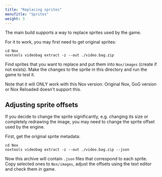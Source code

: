 ```yaml
---
title: "Replacing sprites"
menuTitle: "Sprites"
weight: 3
---
```


The main build supports a way to replace sprites used by the game.

For it to work, you may first need to get original sprites:

```
cd Nox
noxtools videobag extract -z --out ./video.bag.zip
```

Find sprites that you want to replace and put them into `Nox/images` (create if not exists).
Make the changes to the sprite in this directory and run the game to test it.

Note that it will ONLY work with this Nox version. Original Nox, GoG version or Nox Reloaded doesn't support this.

## Adjusting sprite offsets

If you decide to change the sprite significantly, e.g. changing its size or completely redrawing the image,
you may need to change the sprite offset used by the engine.

First, get the original sprite metadata:

```
cd Nox
noxtools videobag extract -z --out ./video.bag.zip --json
```

Now this archive will contain `.json` files that correspond to each sprite. Copy selected ones to `Nox/images`,
adjust the offsets using the text editor and check them in game.
